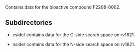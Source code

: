 Contains data for the bioactive compound F2208-0002.

## Subdirectories

- cside/ contains data for the C-side search space on rv1821.

- nside/ contains data for the N-side search space on rv1821.


